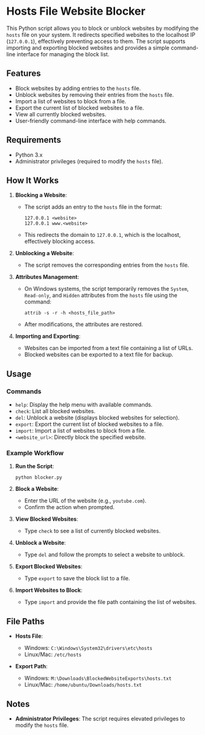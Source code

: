 # Hosts File Website Blocker

This Python script allows you to block or unblock websites by modifying the `hosts` file on your system. It redirects specified websites to the localhost IP (`127.0.0.1`), effectively preventing access to them. The script supports importing and exporting blocked websites and provides a simple command-line interface for managing the block list.

## Features

- Block websites by adding entries to the `hosts` file.
- Unblock websites by removing their entries from the `hosts` file.
- Import a list of websites to block from a file.
- Export the current list of blocked websites to a file.
- View all currently blocked websites.
- User-friendly command-line interface with help commands.

## Requirements

- Python 3.x
- Administrator privileges (required to modify the `hosts` file).

## How It Works

1. **Blocking a Website**:
   - The script adds an entry to the `hosts` file in the format:
     ```
     127.0.0.1 <website>
     127.0.0.1 www.<website>
     ```
   - This redirects the domain to `127.0.0.1`, which is the localhost, effectively blocking access.

2. **Unblocking a Website**:
   - The script removes the corresponding entries from the `hosts` file.

3. **Attributes Management**:
   - On Windows systems, the script temporarily removes the `System`, `Read-only`, and `Hidden` attributes from the `hosts` file using the command:
     ```
     attrib -s -r -h <hosts_file_path>
     ```
   - After modifications, the attributes are restored.

4. **Importing and Exporting**:
   - Websites can be imported from a text file containing a list of URLs.
   - Blocked websites can be exported to a text file for backup.

## Usage

### Commands

- `help`: Display the help menu with available commands.
- `check`: List all blocked websites.
- `del`: Unblock a website (displays blocked websites for selection).
- `export`: Export the current list of blocked websites to a file.
- `import`: Import a list of websites to block from a file.
- `<website_url>`: Directly block the specified website.

### Example Workflow

1. **Run the Script**:
   ```
   python blocker.py
   ```

2. **Block a Website**:
   - Enter the URL of the website (e.g., `youtube.com`).
   - Confirm the action when prompted.

3. **View Blocked Websites**:
   - Type `check` to see a list of currently blocked websites.

4. **Unblock a Website**:
   - Type `del` and follow the prompts to select a website to unblock.

5. **Export Blocked Websites**:
   - Type `export` to save the block list to a file.

6. **Import Websites to Block**:
   - Type `import` and provide the file path containing the list of websites.

## File Paths

- **Hosts File**:
  - Windows: `C:\Windows\System32\drivers\etc\hosts`
  - Linux/Mac: `/etc/hosts`

- **Export Path**:
  - Windows: `M:\Downloads\BlockedWebsiteExports\hosts.txt`
  - Linux/Mac: `/home/ubuntu/Downloads/hosts.txt`

## Notes

- **Administrator Privileges**: The script requires elevated privileges to modify the `hosts` file.


